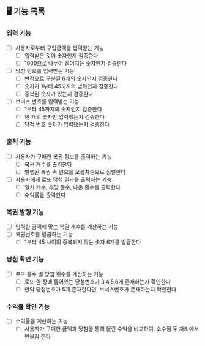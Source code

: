 ## 🖥 기능 목록

### 입력 기능
- [ ] 사용자로부터 구입금액을 입력받는 기능
  - [ ] 입력받은 것이 숫자인지 검증한다
  - [ ] 1000으로 나누어 떨어지는 숫자인지 검증한다
- [ ] 당첨 번호를 입력받는 기능 
  - [ ] 반점으로 구분된 6개의 숫자인지 검증한다
  - [ ] 숫자가 1부터 45까지의 범위인지 검증한다
  - [ ] 중복된 숫자가 있는지 검증한다
- [ ] 보너스 번호를 입력받는 기능
  - [ ] 1부터 45까지의 숫자인지 검증한다
  - [ ] 한 개의 숫자만 입력했는지 검증한다
  - [ ] 당첨 번호 숫자가 입력됐는지 검증한다
  
### 출력 기능
- [ ] 사용자가 구매한 복권 정보를 출력하는 기능
  - [ ] 복권 개수를 출력한다
  - [ ] 발행된 복권 속 번호를 오름차순으로 정렬한다
- [ ] 사용자에게 로또 당첨 결과를 출력하는 기능
  - [ ] 일치 개수, 해당 등수, 나온 횟수를 출력한다
  - [ ] 수익률을 출력한다
  
### 복권 발행 기능
- [ ] 입력한 금액에 맞는 복권 개수를 계산하는 기능
- [ ] 복권번호를 발급하는 기능
  - [ ] 1부터 45 사이의 중복되지 않는 숫자 6개를 발급한다

### 당첨 확인 기능
- [ ] 로또 등수 별 당첨 횟수를 계산하는 기능
  - [ ] 로또 한 장에 들어있는 당첨번호가 3,4,5,6개 존재하는지 확인한다
  - [ ] 만약 당첨번호가 5개 존재한다면, 보너스번호가 존재하는지 확인한다

### 수익률 확인 기능
- [ ] 수익률을 계산하는 기능
  - [ ] 사용자가 구매한 금액과 당첨을 통해 올린 수익을 비교하여, 소수점 두 자리에서 반올림 한다